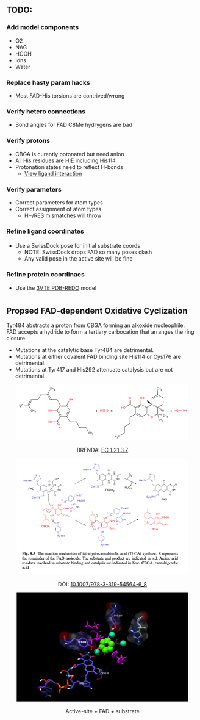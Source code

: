 ## TODO:
### Add model components
- O2
- NAG
- HOOH
- Ions
- Water

### Replace hasty param hacks
- Most FAD-His torsions are contrived/wrong

### Verify hetero connections
- Bond angles for FAD C8Me hydrygens are bad

### Verify protons
- CBGA is curently potonated but need anion
- All His residues are HIE including His114 
- Protonation states need to reflect H-bonds
    - [View ligand interaction](https://www.rcsb.org/3d-view/3VTE?preset=ligandInteraction&sele=FAD)

### Verify parameters
- Correct parameters for atom types
- Correct assignment of atom types
    - H+/RES mismatches will throw

### Refine ligand coordinates
#### 
- Use a SwissDock pose for initial substrate coords
    - NOTE: SwissDock drops FAD so many poses clash
    - Any valid pose in the active site will be fine
    
### Refine protein coordinaes
- Use the [3VTE PDB-REDO](https://pdb-redo.eu/db/3vte) model



# 
## Propsed FAD-dependent Oxidative Cyclization 
Tyr484 abstracts a proton from CBGA forming an alkoxide nucleophile.        
FAD accepts a hydride to form a tertiary carbocation that arranges the ring closure.        
- Mutations at the catalytic base Tyr484 are detrimental.
- Mutations at either covalent FAD binding site His114 or Cys176 are detrimental.
- Mutations at Tyr417 and His292 attenuate catalysis but are not detrimental.

<p align='center'>
    <img alt='' src='img/benda-mech.png' width='450px'>
    <p align='center'>
        BRENDA:
        <a href='https://www.brenda-enzymes.org/enzyme.php?ecno=1.21.3.7'>
            EC 1.21.3.7
        </a>
    <p>
</p>

<p align='center'>
    <img alt='' src='img/Fig8_5-Sirikantramas2017.png' width='450px'>
    <p align='center'>
        DOI:
        <a href='https://doi.org/10.1007/978-3-319-54564-6_8'>
             10.1007/978-3-319-54564-6_8
        </a>
    <p>
</p>

<p align='center'>
    <img alt='' src='img/asite.png' width='450px'>
    <p align='center'> 
        Active-site + FAD + substrate
    </p>
</p>